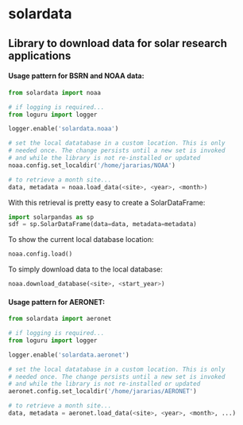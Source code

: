 # solardata
## Library to download data for solar research applications

#### Usage pattern for BSRN and NOAA data:

```python
from solardata import noaa

# if logging is required...
from loguru import logger

logger.enable('solardata.noaa')

# set the local datatabase in a custom location. This is only
# needed once. The change persists until a new set is invoked
# and while the library is not re-installed or updated
noaa.config.set_localdir('/home/jararias/NOAA')

# to retrieve a month site...
data, metadata = noaa.load_data(<site>, <year>, <month>)
```

With this retrieval is pretty easy to create a SolarDataFrame:

```python
import solarpandas as sp
sdf = sp.SolarDataFrame(data=data, metadata=metadata)
```

To show the current local database location:

```python
noaa.config.load()
```

To simply download data to the local database:

```python
noaa.download_database(<site>, <start_year>)
```

#### Usage pattern for AERONET:

```python
from solardata import aeronet

# if logging is required...
from loguru import logger

logger.enable('solardata.aeronet')

# set the local datatabase in a custom location. This is only
# needed once. The change persists until a new set is invoked
# and while the library is not re-installed or updated
aeronet.config.set_localdir('/home/jararias/AERONET')

# to retrieve a month site...
data, metadata = aeronet.load_data(<site>, <year>, <month>, ...)
```